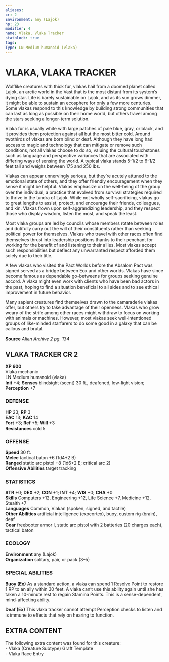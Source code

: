 ```yaml
---
aliases: 
cr: 2
Environment: any (Lajok)  
hp: 23
modifier: 4
name: Vlaka, Vlaka Tracker
statblock: true
tags: 
Type: LN Medium humanoid (vlaka)  
---
```

# VLAKA, VLAKA TRACKER
Wolflike creatures with thick fur, vlakas hail from a doomed planet called Lajok, an arctic world in the Vast that is the most distant from its system’s dying star. Life is barely sustainable on Lajok, and as its sun grows dimmer, it might be able to sustain an ecosphere for only a few more centuries. Some vlakas respond to this knowledge by building strong communities that can last as long as possible on their home world, but others travel among the stars seeking a longer-term solution.

Vlaka fur is usually white with large patches of pale blue, gray, or black, and it provides them protection against all but the most bitter cold. Around twothirds of vlakas are born blind or deaf. Although they have long had access to magic and technology that can mitigate or remove such conditions, not all vlakas choose to do so, valuing the cultural touchstones such as language and perspective variances that are associated with differing ways of sensing the world. A typical vlaka stands 5-1/2 to 6-1/2 feet tall and weighs between 175 and 250 lbs.

Vlakas can appear unnervingly serious, but they’re acutely attuned to the emotional state of others, and they offer friendly encouragement when they sense it might be helpful. Vlakas emphasize on the well-being of the group over the individual, a practice that evolved from survival strategies required to thrive in the tundra of Lajok. While not wholly self-sacrificing, vlakas go to great lengths to assist, protect, and encourage their friends, colleagues, and kin. Vlakas frown upon self-aggrandizing leadership, and they respect those who display wisdom, listen the most, and speak the least.

Most vlaka groups are led by councils whose members rotate between roles and dutifully carry out the will of their constituents rather than seeking political power for themselves. Vlakas who travel with other races often find themselves thrust into leadership positions thanks to their penchant for working for the benefit of and listening to their allies. Most vlakas accept such responsibilities but deflect any unwarranted respect afforded them solely due to their title.

A few vlakas who visited the Pact Worlds before the Absalom Pact was signed served as a bridge between Eox and other worlds. Vlakas have since become famous as dependable go-betweens for groups seeking genuine accord. A vlaka might even work with clients who have been bad actors in the past, hoping to find a situation beneficial to all sides and to see ethical improvement in future behavior.

Many sapient creatures find themselves drawn to the camaraderie vlakas offer, but others try to take advantage of their openness. Vlakas who grow weary of the strife among other races might withdraw to focus on working with animals or machines. However, most vlakas seek well-intentioned groups of like-minded starfarers to do some good in a galaxy that can be callous and brutal.

**Source** _Alien Archive 2 pg. 134_

## VLAKA TRACKER CR 2

**XP 600**  
Vlaka mechanic  
LN Medium humanoid (vlaka)  
**Init** +4; **Senses** blindsight (scent) 30 ft., deafened, low-light vision; **Perception** +7  

### DEFENSE

**HP** 23; **RP** 3  
**EAC** 13; **KAC** 14  
**Fort** +3; **Ref** +5; **Will** +3  
**Resistances** cold 5  

### OFFENSE

**Speed** 30 ft.  
**Melee** tactical baton +6 (1d4+2 B)  
**Ranged** static arc pistol +8 (1d6+2 E; critical arc 2)  
**Offensive Abilities** target tracking

### STATISTICS

**STR** +0; **DEX** +2; **CON** +1; **INT** +4; **WIS** +0; **CHA** +0  
**Skills** Computers +12, Engineering +12, Life Science +7, Medicine +12, Stealth +7  
**Languages** Common, Vlakan (spoken, signed, and tactile)  
**Other Abilities** artificial intelligence (exocortex), buoy, custom rig (brain), deaf  
**Gear** freebooter armor I, static arc pistol with 2 batteries (20 charges each), tactical baton

### ECOLOGY

**Environment** any (Lajok)  
**Organization** solitary, pair, or pack (3–5)

### SPECIAL ABILITIES

**Buoy (Ex)** As a standard action, a vlaka can spend 1 Resolve Point to restore 1 RP to an ally within 30 feet. A vlaka can’t use this ability again until she has taken a 10-minute rest to regain Stamina Points. This is a sense-dependent, mind-affecting ability.

**Deaf (Ex)** This vlaka tracker cannot attempt Perception checks to listen and is immune to effects that rely on hearing to function.

## EXTRA CONTENT

The following extra content was found for this creature:  
\- Vlaka (Creature Subtype) Graft Template  
\- Vlaka Race Entry
